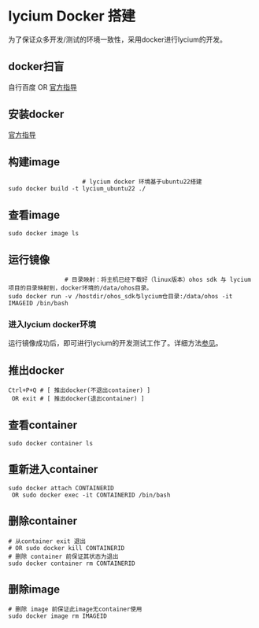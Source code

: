# lycium Docker 搭建
为了保证众多开发/测试的环境一致性，采用docker进行lycium的开发。

## docker扫盲
自行百度 OR [官方指导](https://docs.docker.com/guides/)

## 安装docker
[官方指导](https://docs.docker.com/engine/install/ubuntu/)

## 构建image
```
                     # lycium docker 环境基于ubuntu22搭建
sudo docker build -t lycium_ubuntu22 ./
```

## 查看image
```
sudo docker image ls
```

## 运行镜像
```
                # 目录映射：将主机已经下载好（linux版本）ohos sdk 与 lycium项目的目录映射到，docker环境的/data/ohos目录。
sudo docker run -v /hostdir/ohos_sdk与lycium仓目录:/data/ohos -it IMAGEID /bin/bash
```

### 进入lycium docker环境
运行镜像成功后，即可进行lycium的开发测试工作了。详细方法[参见](../README.md)。

## 推出docker
```
Ctrl+P+Q # [ 推出docker(不退出container) ]
 OR exit # [ 推出docker(退出container) ]
```

## 查看container
```
sudo docker container ls
```

## 重新进入container
```
sudo docker attach CONTAINERID
 OR sudo docker exec -it CONTAINERID /bin/bash
```

## 删除container
```
# 从container exit 退出
# OR sudo docker kill CONTAINERID
# 删除 container 前保证其状态为退出
sudo docker container rm CONTAINERID
```

## 删除image
```
# 删除 image 前保证此image无container使用
sudo docker image rm IMAGEID
```